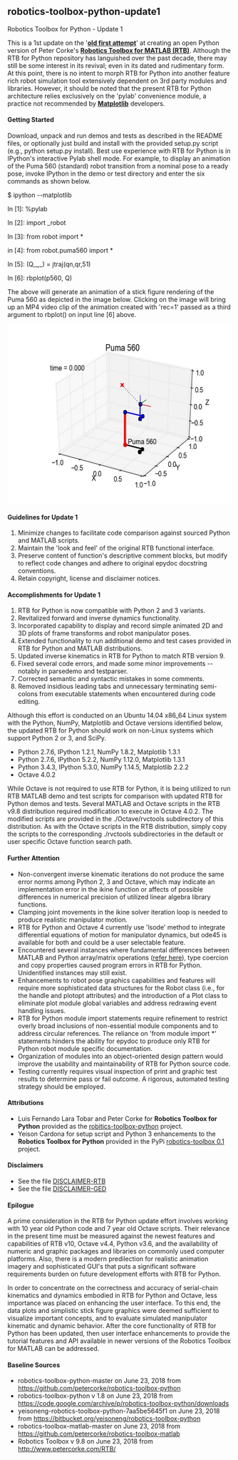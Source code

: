 ## robotics-toolbox-python-update1 ##
Robotics Toolbox for Python - Update 1

This is a 1st update on the '[**old first attempt**](https://github.com/petercorke/robotics-toolbox-python)' at creating an open Python version of Peter Corke's [**Robotics Toolbox for MATLAB (RTB)**](http://petercorke.com/wordpress/toolboxes/robotics-toolbox). Although the RTB for Python repository has languished over the past decade, there may still be some interest in its revival; even in its dated and rudimentary form. At this point, there is no intent to morph RTB for Python into another feature rich robot simulation tool extensively dependent on 3rd party modules and libraries. However, it should be noted that the present RTB for Python architecture relies exclusively on the 'pylab' convenience module, a practice not recommended by [**Matplotlib**](https://matplotlib.org/faq/usage_faq.html#matplotlib-pyplot-and-pylab-how-are-they-related) developers.

#### Getting Started ####

Download, unpack and run demos and tests as described in the README files, or optionally just build and install with the provided setup.py script (e.g., python setup.py install). Best use experience with RTB for Python is in IPython's interactive Pylab shell mode. For example, to display an animation of the Puma 560 (standard) robot transition from a nominal pose to a ready pose, invoke IPython in the demo or test directory and enter the six commands as shown below.

$ ipython --matplotlib

In \[1]: %pylab

In \[2]: import _robot

In \[3]: from robot import *

in \[4]: from robot.puma560 import *

In \[5]: (Q,\_,\_) = jtraj(qn,qr,51)

In \[6]: rbplot(p560, Q)

The above will generate an animation of a stick figure rendering of the Puma 560 as depicted in the image below. Clicking on the image will bring up an MP4 video clip of the animation created with 'rec=1' passed as a third argument to rbplot() on input line \[6] above.

<a href="https://youtu.be/7zvrEWacG5Q"><img src="./docs/images/Puma_560.jpg" width="600" height="400" alt="Puma 560 robot in RTB for Python"></a>

#### Guidelines for Update 1 ####

1) Minimize changes to facilitate code comparison against sourced Python and MATLAB scripts.
2) Maintain the 'look and feel' of the original RTB functional interface.
4) Preserve content of function's descriptive comment blocks, but modify to reflect code changes and adhere to original epydoc docstring conventions.
5) Retain copyright, license and disclaimer notices.

#### Accomplishments for Update 1 ####

1) RTB for Python is now compatible with Python 2 and 3 variants.
2) Revitalized forward and inverse dynamics functionality.
3) Incorporated capability to display and record simple animated 2D and 3D plots of frame transforms and robot manipulator poses.
4) Extended functionality to run additional demo and test cases provided in RTB for Python and MATLAB distributions.
5) Updated inverse kinematics in RTB for Python to match RTB version 9.
6) Fixed several code errors, and made some minor improvements -- notably in parsedemo and testparser.
7) Corrected semantic and syntactic mistakes in some comments.
8) Removed insidious leading tabs and unnecessary terminating semi-colons from executable statements when encountered during code editing.

Although this effort is conducted on an Ubuntu 14.04 x86_64 Linux system with the Python, NumPy, Matplotlib and Octave versions identified below, the updated RTB for Python should work on non-Linux systems which support Python 2 or 3, and SciPy.
* Python 2.7.6, IPython 1.2.1, NumPy 1.8.2, Matplotlib 1.3.1
* Python 2.7.6, IPython 5.2.2, NumPy 1.12.0, Matplotlib 1.3.1
* Python 3.4.3, IPython 5.3.0, NumPy 1.14.5, Matplotlib 2.2.2
* Octave 4.0.2

While Octave is not required to use RTB for Python, it is being utilized to run RTB MATLAB demo and test scripts for comparison with updated RTB for Python demos and tests. Several MATLAB and Octave scripts in the RTB v9.8 distribution required modification to execute in Octave 4.0.2. The modified scripts are provided in the ./Octave/rvctools subdirectory of this distribution. As with the Octave scripts in the RTB distribution, simply copy the scripts to the corresponding ./rvctools subdirectories in the default or user specific Octave function search path.

#### Further Attention ####

* Non-convergent inverse kinematic iterations do not produce the same error norms among Python 2, 3 and Octave, which may indicate an implementation error in the ikine function or affects of possible differences in numerical precision of utilized linear algebra library functions.
* Clamping joint movements in the ikine solver iteration loop is needed to produce realistic manipulator motion.
* RTB for Python and Octave 4 currently use 'lsode' method to integrate differential equations of motion for manipulator dynamics, but ode45 is available for both and could be a user selectable feature.
* Encountered several instances where fundamental differences between MATLAB and Python array/matrix operations ([refer here](https://docs.scipy.org/doc/numpy/user/numpy-for-matlab-users.html)), type coercion and copy properties caused program errors in RTB for Python. Unidentified instances may still exist.
* Enhancements to robot pose graphics capabilities and features will require more sophisticated data structures for the Robot class (i.e., for the handle and plotopt attributes) and the introduction of a Plot class to eliminate plot module global variables and address redrawing event handling issues.
* RTB for Python module import statements require refinement to restrict overly broad inclusions of non-essential module components and to address circular references. The reliance on 'from module import *' statements hinders the ability for epydoc to produce only RTB for Python robot module specific documentation.
* Organization of modules into an object-oriented design pattern would improve the usability and maintainability of RTB for Python source code.
* Testing currently requires visual inspection of print and graphic test results to determine pass or fail outcome. A rigorous, automated testing strategy should be employed.

#### Attributions ####

* Luis Fernando Lara Tobar and Peter Corke for **Robotics Toolbox for Python** provided as the [robitics-toolbox-python](https://github.com/petercorke/robotics-toolbox-python/) project.
* Yeison Cardona for setup script and Python 3 enhancements to the **Robotics Toolbox for Python** provided in the PyPi [robotics-toolbox 0.1](https://pypi.org/project/robotics-toolbox/) project.

#### Disclaimers ####

* See the file [DISCLAIMER-RTB](./DISCLAIMER-RTB)
* See the file [DISCLAIMER-GED](./DISCLAIMER-GED)

#### Epilogue ####

A prime consideration in the RTB for Python update effort involves working with 10 year old Python code and 7 year old Octave scripts. Their relevance in the present time must be measured against the newest features and capabilities of RTB v10, Octave v4.4, Python v3.6, and the availability of numeric and graphic packages and libraries on commonly used computer platforms. Also, there is a modern predilection for realistic animation imagery and sophisticated GUI's that puts a significant software requirements burden on future development efforts with RTB for Python.

In order to concentrate on the correctness and accuracy of serial-chain kinematics and dynamics embodied in RTB for Python and Octave, less importance was placed on enhancing the user interface. To this end, the data plots and simplistic stick figure graphics were deemed sufficient to visualize important concepts, and to evaluate simulated manipulator kinematic and dynamic behavior. After the core functionality of RTB for Python has been updated, then user interface enhancements to provide the tutorial features and API available in newer versions of the Robotics Toolbox for MATLAB can be addressed.

#### Baseline Sources ####

* robotics-toolbox-python-master on June 23, 2018 from https://github.com/petercorke/robotics-toolbox-python
* robotics-toolbox-python v 1.8 on June 23, 2018 from https://code.google.com/archive/p/robotics-toolbox-python/downloads
* yeisoneng-robotics-toolbox-python-7aa5be5645f1 on June 23, 2018 from https://bitbucket.org/yeisoneng/robotics-toolbox-python
* robotics-toolbox-matlab-master on June 23, 2018 from https://github.com/petercorke/robotics-toolbox-matlab
* Robotics Toolbox v 9.8 on June 23, 2018 from http://www.petercorke.com/RTB/
